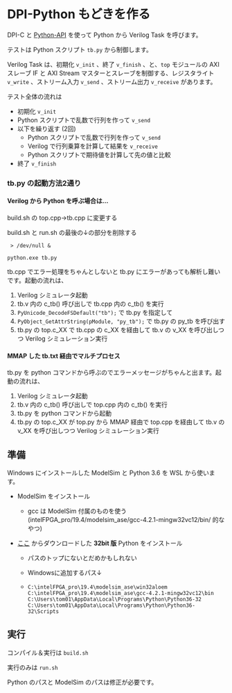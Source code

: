 # DPI-Python もどきを作る

DPI-C と [Python-API](https://docs.python.org/ja/3/extending/embedding.html) を使って Python から Verilog Task を呼びます。

テストは Python スクリプト `tb.py` から制御します。

Verilog Task は、初期化 `v_init` 、終了 `v_finish` 、と、`top` モジュールの AXI スレーブ IF と AXI Stream マスターとスレーブを制御する、レジスタライト `v_write` 、ストリーム入力 `v_send` 、ストリーム出力 `v_receive` があります。

テスト全体の流れは

- 初期化 `v_init`
- Python スクリプトで乱数で行列を作って `v_send`
- 以下を繰り返す (2回)
  - Python スクリプトで乱数で行列を作って `v_send`
  - Verilog で行列乗算を計算して結果を `v_receive`
  - Python スクリプトで期待値を計算して先の値と比較
- 終了 `v_finish`

### tb.py の起動方法2通り

#### Verilog から Python を呼ぶ場合は…

build.sh の top.cpp→tb.cpp に変更する

build.sh と run.sh の最後の↓の部分を削除する

```
 > /dev/null &

python.exe tb.py
```

tb.cpp でエラー処理をちゃんとしないと tb.py にエラーがあっても解析し難いです。起動の流れは、

1. Verilog シミュレータ起動
2. tb.v 内の c_tb() 呼び出しで tb.cpp 内の c_tb() を実行
3. `PyUnicode_DecodeFSDefault("tb");` で tb.py を指定して
4.  `PyObject_GetAttrString(pModule, "py_tb");` で tb.py の py_tb を呼び出す
5. tb.py の top.c_XX で tb.cpp の c_XX を経由して tb.v の v_XX を呼び出しつつ Verilog シミュレーション実行

#### MMAP した tb.txt 経由でマルチプロセス

tb.py を python コマンドから呼ぶのでエラーメッセージがちゃんと出ます。起動の流れは、

1. Verilog シミュレータ起動
2. tb.v 内の c_tb() 呼び出しで top.cpp 内の c_tb() を実行
5. tb.py を python コマンドから起動
6. tb.py の top.c_XX が top.py から MMAP 経由で top.cpp を経由して tb.v の v_XX を呼び出しつつ Verilog シミュレーション実行

## 準備

Windows にインストールした ModelSim と Python 3.6 を WSL から使います。

- ModelSim をインストール
  
  - gcc は ModelSim 付属のものを使う (intelFPGA_pro/19.4/modelsim_ase/gcc-4.2.1-mingw32vc12/bin/ 的なやつ)
- [ここ](https://pythonlinks.python.jp/ja/index.html) からダウンロードした **32bit 版** Python をインストール
  
  - パスのトップにないとだめかもしれない
  
  - Windowsに追加するパス↓
  
  - ```
    C:\intelFPGA_pro\19.4\modelsim_ase\win32aloem
    C:\intelFPGA_pro\19.4\modelsim_ase\gcc-4.2.1-mingw32vc12\bin
    C:\Users\tom01\AppData\Local\Programs\Python\Python36-32
    C:\Users\tom01\AppData\Local\Programs\Python\Python36-32\Scripts
    ```

## 実行

コンパイル＆実行は `build.sh`

実行のみは `run.sh`

Python のパスと ModelSim のパスは修正が必要です。

